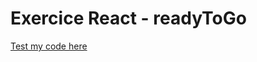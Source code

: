 # Exercice React - readyToGo

[Test my code here](https://main--readytogo-guillaumepatti.netlify.app/)

